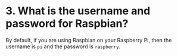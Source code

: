 # 3. What is the username and password for Raspbian?

By default, if you are using Raspbian on your Raspberry Pi, then the username is `pi` and the password is `raspberry`.
